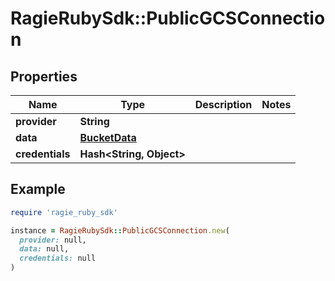 # RagieRubySdk::PublicGCSConnection

## Properties

| Name | Type | Description | Notes |
| ---- | ---- | ----------- | ----- |
| **provider** | **String** |  |  |
| **data** | [**BucketData**](BucketData.md) |  |  |
| **credentials** | **Hash&lt;String, Object&gt;** |  |  |

## Example

```ruby
require 'ragie_ruby_sdk'

instance = RagieRubySdk::PublicGCSConnection.new(
  provider: null,
  data: null,
  credentials: null
)
```

